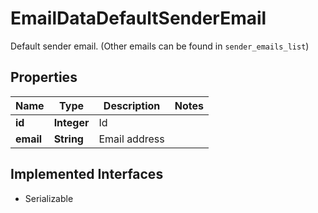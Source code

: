 

# EmailDataDefaultSenderEmail

Default sender email. (Other emails can be found in `sender_emails_list`)

## Properties

Name | Type | Description | Notes
------------ | ------------- | ------------- | -------------
**id** | **Integer** | Id | 
**email** | **String** | Email address | 


## Implemented Interfaces

* Serializable


